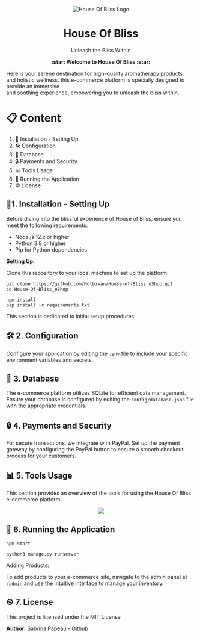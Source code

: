 <p align="center">
  <img src="https://zupimages.net/up/24/06/1e99.png" alt="House Of Bliss Logo"/>
  <h1 align="center">House Of Bliss</h1>
  <p align="center">Unleash the Bliss Within</p>
  <p align="center">
    <b>:star: Welcome to House Of Bliss :star:</b>
  </p>
</p>

Here is your serene destination for high-quality aromatherapy products  
and holistic wellness. this e-commerce platform is specially designed to provide an immersive  
and soothing experience, empowering you to unleash the bliss within.

# 📋 Content

1. 🔨 Installation - Setting Up
2. 🛠️ Configuration
3. 💽 Database
4. 🔒 Payments and Security
5. 📊 Tools Usage
6. 🏃 Running the Application
7. ©️ License
   
## 🔨1. Installation - Setting Up

Before diving into the blissful experience of House of Bliss, ensure you meet the following requirements:

- Node.js 12.x or higher  
- Python 3.8 or higher  
- Pip for Python dependencies  

**Setting Up:**  

Clone this repository to your local machine to set up the platform:

```
git clone https://github.com/Holbiwan/House-of-Bliss_eShop.git
cd House-Of-Bliss_eShop
```


```
npm install
pip install -r requirements.txt
```

This section is dedicated to initial setup procedures.

## 🛠️ 2. Configuration

Configure your application by editing the `.env` file to include your specific environment variables and secrets.

## 💽 3. Database

The e-commerce platform utilizes SQLite for efficient data management. Ensure your database is configured by editing the `config/database.json` file with the appropriate credentials.

## 🔒 4. Payments and Security

For secure transactions, we integrate with PayPal. Set up the payment gateway by configuring the PayPal button to ensure a smooth checkout process for your customers.

## 📊 5. Tools Usage

This section provides an overview of the tools for using the House Of Bliss e-commerce platform.

<div align="center">
    <img src="https://skillicons.dev/icons?i=python,html,css,js,react,nodejs,django,sqlite,bootstrap" /><br>
</div>


## 🏃 6. Running the Application

```Start the development server with:
npm start
```

```For the Django backend:
python3 manage.py runserver
```
Adding Products:

To add products to your e-commerce site, navigate to the admin panel at `/admin` and use the intuitive interface to manage your inventory.

## ©️ 7. License

This project is licensed under the MIT License

**Author:** Sabrina Papeau - [Github](https://github.com/Holbiwan)

